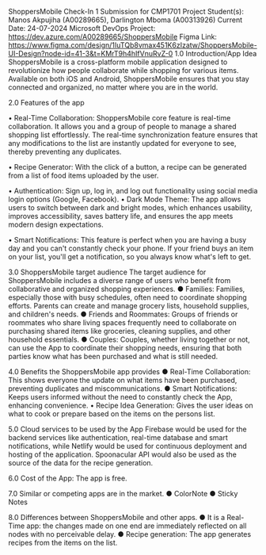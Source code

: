 ShoppersMobile
Check-In 1 Submission for CMP1701 Project
Student(s): Manos Akpujiha (A00289665),  Darlington Mboma (A00313926) 
Current Date: 24-07-2024
Microsoft DevOps Project: https://dev.azure.com/A00289665/ShoppersMobile
Figma Link: https://www.figma.com/design/1IuTQb8vmax451K6zIzatw/ShoppersMobile-UI-Design?node-id=41-3&t=KMrT9h4hIfVnuRvZ-0
1.0 Introduction/App Idea
ShoppersMobile is a cross-platform mobile application designed to revolutionize how people collaborate while shopping for various items. Available on both  iOS and Android, ShoppersMobile ensures that you stay connected and organized,  no matter where you are in the world.

2.0 Features of the app

•	Real-Time Collaboration: ShoppersMobile core feature is real-time collaboration. It allows you and a group of people to manage a shared shopping list effortlessly. The real-time synchronization feature ensures that any modifications to the list are instantly updated for everyone to see, thereby preventing any duplicates.

•	Recipe Generator: With the click of a button, a recipe can be generated from a list of food items uploaded by the user.

•	Authentication: Sign up, log in, and log out functionality using social media login options (Google, Facebook).
•	Dark Mode Theme: The app allows users to switch between dark and bright modes, which enhances usability, improves accessibility, saves battery life, and ensures the app meets modern design expectations.

•	Smart Notifications: This feature is perfect when you are having a busy day and you can't constantly check your phone. If your friend buys an item on your list, you'll get a notification, so you always know what's left to get.


3.0 ShoppersMobile target audience
The target audience for ShoppersMobile includes a diverse range of users who benefit from collaborative and organized shopping experiences. 
●	Families: Families, especially those with busy schedules, often  need to coordinate shopping efforts. Parents can create and manage grocery lists, household supplies, and children's needs.
●	Friends and Roommates: Groups of friends or roommates who share living spaces frequently need to collaborate on  purchasing shared  items like groceries, cleaning supplies, and other household essentials.
●	Couples: Couples, whether living together or not, can  use the App to coordinate their shopping needs, ensuring that both parties know what has been purchased and what is still needed.

4.0 Benefits the ShoppersMobile app provides
●	Real-Time Collaboration: This shows everyone the update on what items have been purchased, preventing duplicates and miscommunications.
●	Smart Notifications: Keeps users informed without the need to constantly check the App, enhancing convenience.
•	Recipe Idea Generation: Gives the user ideas on what to cook or prepare based on the items on the persons list.

5.0 Cloud services to be used by the App
Firebase would be used for the backend services like authentication, real-time database and smart notifications, while Netlify would be used for continuous deployment and hosting of the application. Spoonacular API would also be used as the source of the data for the recipe generation.

6.0 Cost of the App: The app is free.

7.0 Similar or competing apps are in the market.
●	ColorNote
●	Sticky Notes

8.0 Differences between ShoppersMobile and other apps.
●	It is a Real-Time app: the changes made on one end are immediately reflected on all nodes with no perceivable delay.
●	Recipe generation: The app generates recipes from  the items on the list.

